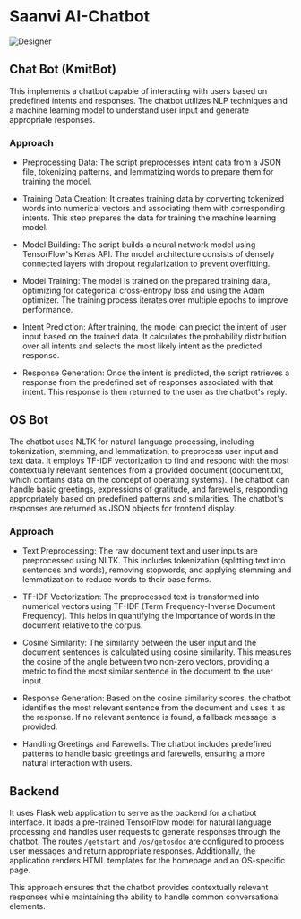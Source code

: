 # Saanvi AI-Chatbot

![Designer](https://github.com/vikas2309/Saanvi-AI-Chatbot/assets/87652402/3933358e-6dbe-4181-acd7-5d25c947db6e)


## Chat Bot (KmitBot)

This  implements a chatbot capable of interacting with users based on predefined intents and responses. The chatbot utilizes NLP techniques and a machine learning model to understand user input and generate appropriate responses.

### Approach

* Preprocessing Data: The script preprocesses intent data from a JSON file, tokenizing patterns, and lemmatizing words to prepare them for training the model.

* Training Data Creation: It creates training data by converting tokenized words into numerical vectors and associating them with corresponding intents. This step prepares the data for training the machine learning model.

* Model Building: The script builds a neural network model using TensorFlow's Keras API. The model architecture consists of densely connected layers with dropout regularization to prevent overfitting.

* Model Training: The model is trained on the prepared training data, optimizing for categorical cross-entropy loss and using the Adam optimizer. The training process iterates over multiple epochs to improve performance.

* Intent Prediction: After training, the model can predict the intent of user input based on the trained data. It calculates the probability distribution over all intents and selects the most likely intent as the predicted response.

* Response Generation: Once the intent is predicted, the script retrieves a response from the predefined set of responses associated with that intent. This response is then returned to the user as the chatbot's reply.


## OS Bot

The chatbot uses NLTK for natural language processing, including tokenization, stemming, and lemmatization, to preprocess user input and text data. It employs TF-IDF vectorization to find and respond with the most contextually relevant sentences from a provided document (document.txt, which contains data on the concept of operating systems). The chatbot can handle basic greetings, expressions of gratitude, and farewells, responding appropriately based on predefined patterns and similarities. The chatbot's responses are returned as JSON objects for frontend display.

### Approach

* Text Preprocessing: The raw document text and user inputs are preprocessed using NLTK. This includes tokenization (splitting text into sentences and words), removing stopwords, and applying stemming and lemmatization to reduce words to their base forms.

* TF-IDF Vectorization: The preprocessed text is transformed into numerical vectors using TF-IDF (Term Frequency-Inverse Document Frequency). This helps in quantifying the importance of words in the document relative to the corpus.

* Cosine Similarity: The similarity between the user input and the document sentences is calculated using cosine similarity. This measures the cosine of the angle between two non-zero vectors, providing a metric to find the most similar sentence in the document to the user input.

* Response Generation: Based on the cosine similarity scores, the chatbot identifies the most relevant sentence from the document and uses it as the response. If no relevant sentence is found, a fallback message is provided.

* Handling Greetings and Farewells: The chatbot includes predefined patterns to handle basic greetings and farewells, ensuring a more natural interaction with users.

## Backend
It uses Flask web application to serve as the backend for a chatbot interface. It loads a pre-trained TensorFlow model for natural language processing and handles user requests to generate responses through the chatbot. The routes `/getstart` and `/os/getosdoc` are configured to process user messages and return appropriate responses. Additionally, the application renders HTML templates for the homepage and an OS-specific page.

This approach ensures that the chatbot provides contextually relevant responses while maintaining the ability to handle common conversational elements.

